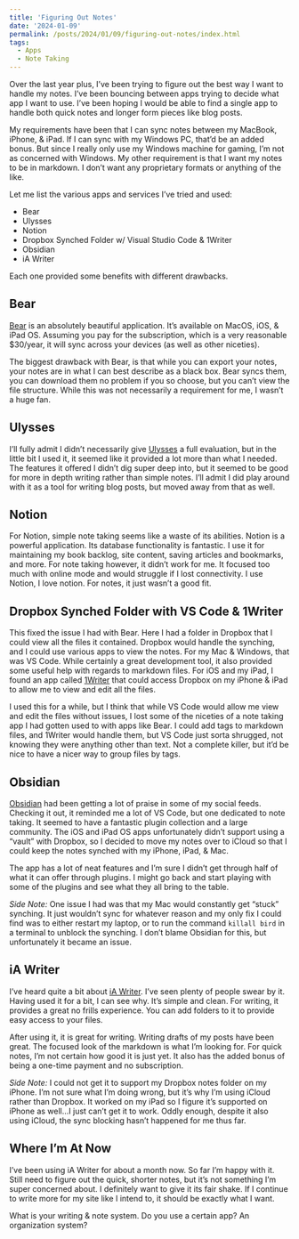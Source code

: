 ```yaml
---
title: 'Figuring Out Notes'
date: '2024-01-09'
permalink: /posts/2024/01/09/figuring-out-notes/index.html
tags:
  - Apps
  - Note Taking
---
```


Over the last year plus, I’ve been trying to figure out the best way I want to handle my notes. I’ve been bouncing between apps trying to decide what app I want to use. I’ve been hoping I would be able to find a single app to handle both quick notes and longer form pieces like blog posts.
<!-- excerpt -->

My requirements have been that I can sync notes between my MacBook, iPhone, & iPad. If I can sync with my Windows PC, that’d be an added bonus. But since I really only use my Windows machine for gaming, I’m not as concerned with Windows. My other requirement is that I want my notes to be in markdown. I don’t want any proprietary formats or anything of the like.

Let me list the various apps and services I’ve tried and used:

- Bear
- Ulysses
- Notion
- Dropbox Synched Folder w/ Visual Studio Code & 1Writer
- Obsidian
- iA Writer

Each one provided some benefits with different drawbacks.

## Bear

[Bear](https://bear.app/) is an absolutely beautiful application. It’s available on MacOS, iOS, & iPad OS. Assuming you pay for the subscription, which is a very reasonable $30/year, it will sync across your devices (as well as other niceties).

The biggest drawback with Bear, is that while you can export your notes, your notes are in what I can best describe as a black box. Bear syncs them, you can download them no problem if you so choose, but you can’t view the file structure. While this was not necessarily a requirement for me, I wasn’t a huge fan.

## Ulysses

I’ll fully admit I didn’t necessarily give [Ulysses](https://ulysses.app/) a full evaluation, but in the little bit I used it, it seemed like it provided a lot more than what I needed. The features it offered I didn’t dig super deep into, but it seemed to be good for more in depth writing rather than simple notes. I’ll admit I did play around with it as a tool for writing blog posts, but moved away from that as well.

## Notion

For Notion, simple note taking seems like a waste of its abilities. Notion is a powerful application. Its database functionality is fantastic. I use it for maintaining my book backlog, site content, saving articles and bookmarks, and more. For note taking however, it didn’t work for me. It focused too much with online mode and would struggle if I lost connectivity. I use Notion, I love notion. For notes, it just wasn’t a good fit.

## Dropbox Synched Folder with VS Code & 1Writer

This fixed the issue I had with Bear. Here I had a folder in Dropbox that I could view all the files it contained. Dropbox would handle the synching, and I could use various apps to view the notes. For my Mac & Windows, that was VS Code. While certainly a great development tool, it also provided some useful help with regards to markdown files. For iOS and my iPad, I found an app called [1Writer](https://1writerapp.com/) that could access Dropbox on my iPhone & iPad to allow me to view and edit all the files.

I used this for a while, but I think that while VS Code would allow me view and edit the files without issues, I lost some of the niceties of a note taking app I had gotten used to with apps like Bear. I could add tags to markdown files, and 1Writer would handle them, but VS Code just sorta shrugged, not knowing they were anything other than text. Not a complete killer, but it’d be nice to have a nicer way to group files by tags.

## Obsidian

[Obsidian](https://obsidian.md/) had been getting a lot of praise in some of my social feeds. Checking it out, it reminded me a lot of VS Code, but one dedicated to note taking. It seemed to have a fantastic plugin collection and a large community. The iOS and iPad OS apps unfortunately didn’t support using a “vault” with Dropbox, so I decided to move my notes over to iCloud so that I could keep the notes synched with my iPhone, iPad, & Mac.

The app has a lot of neat features and I’m sure I didn’t get through half of what it can offer through plugins. I might go back and start playing with some of the plugins and see what they all bring to the table.

*Side Note:* One issue I had was that my Mac would constantly get “stuck” synching. It just wouldn’t sync for whatever reason and my only fix I could find was to either restart my laptop, or to run the command `killall bird` in a terminal to unblock the synching. I don’t blame Obsidian for this, but unfortunately it became an issue.

## iA Writer

I’ve heard quite a bit about [iA Writer](https://ia.net/writer). I’ve seen plenty of people swear by it. Having used it for a bit, I can see why. It’s simple and clean. For writing, it provides a great no frills experience. You can add folders to it to provide easy access to your files.

After using it, it is great for writing. Writing drafts of my posts have been great. The focused look of the markdown is what I’m looking for. For quick notes, I’m not certain how good it is just yet. It also has the added bonus of being a one-time payment and no subscription.

*Side Note:* I could not get it to support my Dropbox notes folder on my iPhone. I’m not sure what I’m doing wrong, but it’s why I’m using iCloud rather than Dropbox. It worked on my iPad so I figure it’s supported on iPhone as well...I just can’t get it to work. Oddly enough, despite it also using iCloud, the sync blocking hasn’t happened for me thus far.

## Where I’m At Now

I’ve been using iA Writer for about a month now. So far I’m happy with it. Still need to figure out the quick, shorter notes, but it’s not something I’m super concerned about. I definitely want to give it its fair shake. If I continue to write more for my site like I intend to, it should be exactly what I want.

What is your writing & note system. Do you use a certain app? An organization system?